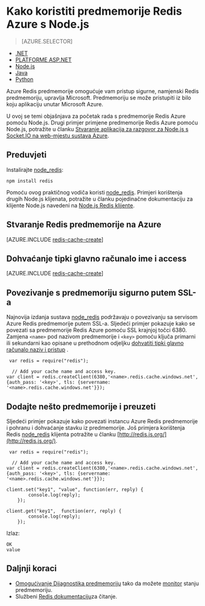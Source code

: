 <properties
    pageTitle="Kako koristiti predmemorije Redis Azure s Node.js | Microsoft Azure"
    description="Početak rada s Redis Azure predmemoriju pomoću Node.js i node_redis."
    services="redis-cache"
    documentationCenter=""
    authors="steved0x"
    manager="douge"
    editor="v-lincan"/>

<tags
    ms.service="cache"
    ms.devlang="nodejs"
    ms.topic="hero-article"
    ms.tgt_pltfrm="cache-redis"
    ms.workload="tbd"
    ms.date="10/25/2016"
    ms.author="sdanie"/>

# <a name="how-to-use-azure-redis-cache-with-nodejs"></a>Kako koristiti predmemorije Redis Azure s Node.js

> [AZURE.SELECTOR]
- [.NET](cache-dotnet-how-to-use-azure-redis-cache.md)
- [PLATFORME ASP.NET](cache-web-app-howto.md)
- [Node.js](cache-nodejs-get-started.md)
- [Java](cache-java-get-started.md)
- [Python](cache-python-get-started.md)

Azure Redis predmemorije omogućuje vam pristup sigurne, namjenski Redis predmemoriju, upravlja Microsoft. Predmemoriju se može pristupiti iz bilo koju aplikaciju unutar Microsoft Azure.

U ovoj se temi objašnjava za početak rada s predmemorije Redis Azure pomoću Node.js. Drugi primjer primjene predmemorije Redis Azure pomoću Node.js, potražite u članku [Stvaranje aplikacija za razgovor za Node.js s Socket.IO na web-mjestu sustava Azure](../app-service-web/web-sites-nodejs-chat-app-socketio.md).


## <a name="prerequisites"></a>Preduvjeti

Instalirajte [node_redis](https://github.com/mranney/node_redis):

    npm install redis

Pomoću ovog praktičnog vodiča koristi [node_redis](https://github.com/mranney/node_redis). Primjeri korištenja drugih Node.js klijenata, potražite u članku pojedinačne dokumentaciju za klijente Node.js navedeni na [Node.js Redis klijente](http://redis.io/clients#nodejs).

## <a name="create-a-redis-cache-on-azure"></a>Stvaranje Redis predmemorije na Azure

[AZURE.INCLUDE [redis-cache-create](../../includes/redis-cache-create.md)]

## <a name="retrieve-the-host-name-and-access-keys"></a>Dohvaćanje tipki glavno računalo ime i access

[AZURE.INCLUDE [redis-cache-create](../../includes/redis-cache-access-keys.md)]

## <a name="connect-to-the-cache-securely-using-ssl"></a>Povezivanje s predmemoriju sigurno putem SSL-a

Najnovija izdanja sustava [node_redis](https://github.com/mranney/node_redis) podržavaju o povezivanju sa servisom Azure Redis predmemorije putem SSL-a. Sljedeći primjer pokazuje kako se povezati sa predmemorije Redis Azure pomoću SSL krajnjoj točci 6380. Zamjena `<name>` pod nazivom predmemorije i `<key>` pomoću ključa primarni ili sekundarni kao opisane u prethodnom odjeljku [dohvatiti tipki glavno računalo naziv i pristup](#retrieve-the-host-name-and-access-keys) .

     var redis = require("redis");
    
      // Add your cache name and access key.
    var client = redis.createClient(6380,'<name>.redis.cache.windows.net', {auth_pass: '<key>', tls: {servername: '<name>.redis.cache.windows.net'}});


## <a name="add-something-to-the-cache-and-retrieve-it"></a>Dodajte nešto predmemorije i preuzeti

Sljedeći primjer pokazuje kako povezati instancu Azure Redis predmemorije i pohranu i dohvaćanje stavku iz predmemorije. Još primjera korištenja Redis [node_redis](https://github.com/mranney/node_redis) klijenta potražite u članku [http://redis.js.org/](http://redis.js.org/).

     var redis = require("redis");
    
      // Add your cache name and access key.
    var client = redis.createClient(6380,'<name>.redis.cache.windows.net', {auth_pass: '<key>', tls: {servername: '<name>.redis.cache.windows.net'}});
    
    client.set("key1", "value", function(err, reply) {
            console.log(reply);
        });
    
    client.get("key1",  function(err, reply) {
            console.log(reply);
        });

Izlaz:

    OK
    value


## <a name="next-steps"></a>Daljnji koraci

- [Omogućivanje Dijagnostika predmemoriju](cache-how-to-monitor.md#enable-cache-diagnostics) tako da možete [monitor](cache-how-to-monitor.md) stanju predmemoriju.
- Službeni [Redis dokumentaciju](http://redis.io/documentation)za čitanje.



